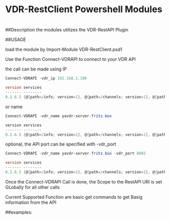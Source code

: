 # VDR-RestClient Powershell Modules
# 
#
##Description
the modules utilizes the VDR-RestAPI Plugin

##USAGE


load the module by Import-Module VDR-RestClient.psd1

Use the Function Connect-VDRAPI to connect to your VDR API

the call can be made using IP

```Powershell
Connect-VDRAPI -vdr_ip 192.168.1.100

version services                                                                                                                            
------- --------                                                                                                                            
0.2.6.5 {@{path=/info; version=1}, @{path=/channels; version=1}, @{path=/channels/groups; version=1}, @{path=/channels/image; version=1}...}
```

or name

```Powershell
Connect-VDRAPI -vdr_name yavdr-server.fritz.box

version services                                                                                                                            
------- --------                                                                                                                            
0.2.6.5 {@{path=/info; version=1}, @{path=/channels; version=1}, @{path=/channels/groups; version=1}, @{path=/channels/image; version=1}...}
```
optional, the API port can be specified with  -vdr_port

```Powershell
Connect-VDRAPI -vdr_name yavdr-server.fritz.box -vdr_port 8002

version services                                                                                                                            
------- --------                                                                                                                            
0.2.6.5 {@{path=/info; version=1}, @{path=/channels; version=1}, @{path=/channels/groups; version=1}, @{path=/channels/image; version=1}...}

```
Once the Connect-VDRAPI Call is done, the Scope to the RestAPI URI is set GLobally for all other calls

Current Supported Function are basic get commands to get Basig information from the API

##examples:




